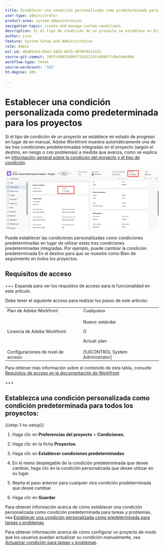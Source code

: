 ```yaml
---
title: Establecer una condición personalizada como predeterminada para los proyectos
user-type: administrator
product-area: system-administration
navigation-topic: create-and-manage-custom-conditions
description: Si el tipo de condición de un proyecto se establece en Estado de progreso en lugar de en Manual, Adobe Workfront muestra automáticamente una de las tres condiciones predeterminadas integradas en el proyecto (como destino, en riesgo o con problemas) a medida que avanza, como se explica en Información general sobre la condición y el tipo de condición del proyecto.
author: Lisa
feature: System Setup and Administration
role: Admin
exl-id: dba052ed-83a2-44d2-b025-d970783c4151
source-git-commit: 705fc990f2d90ff2102233fc68947fdbe1eb6946
workflow-type: tm+mt
source-wordcount: '322'
ht-degree: 20%

---
```


# Establecer una condición personalizada como predeterminada para los proyectos

Si el tipo de condición de un proyecto se establece en estado de progreso en lugar de en manual, Adobe Workfront muestra automáticamente una de las tres condiciones predeterminadas integradas en el proyecto (según el destino, en riesgo o con problemas) a medida que avanza, como se explica en [Información general sobre la condición del proyecto y el tipo de condición](../../../manage-work/projects/manage-projects/project-condition-and-condition-type.md).

![Condición en el encabezado y los detalles del proyecto](assets/condition-of-project-0825.png)

Puede establecer las condiciones personalizadas como condiciones predeterminadas en lugar de utilizar estas tres condiciones predeterminadas integradas. Por ejemplo, puede cambiar la condición predeterminada En el destino para que se muestre como Bien de seguimiento en todos los proyectos.

## Requisitos de acceso

+++ Expanda para ver los requisitos de acceso para la funcionalidad en este artículo.

Debe tener el siguiente acceso para realizar los pasos de este artículo:

<table style="table-layout:auto"> 
 <col> 
 <col> 
 <tbody> 
  <tr> 
   <td role="rowheader">Plan de Adobe Workfront</td> 
   <td>Cualquiera</td> 
  </tr> 
  <tr> 
  <tr> 
   <td role="rowheader">Licencia de Adobe Workfront</td> 
   <td><p>Nuevo: estándar</p>
       <p>O</p>
       <p>Actual: plan</p></td>
  </tr> 
  </tr> 
  <tr> 
   <td role="rowheader">Configuraciones de nivel de acceso</td> 
   <td>[!UICONTROL System Administrator]</td>
  </tr> 
 </tbody> 
</table>

Para obtener más información sobre el contenido de esta tabla, consulte [Requisitos de acceso en la documentación de Workfront](/help/quicksilver/administration-and-setup/add-users/access-levels-and-object-permissions/access-level-requirements-in-documentation.md).

+++

## Establezca una condición personalizada como condición predeterminada para todos los proyectos:

{{step-1-to-setup}}

1. Haga clic en **Preferencias del proyecto** > **Condiciones**.

1. Haga clic en la ficha **Proyectos**.
1. Haga clic en **Establecer condiciones predeterminadas**.
1. En el menú desplegable de la condición predeterminada que desee cambiar, haga clic en la condición personalizada que desee utilizar en su lugar.
1. Repita el paso anterior para cualquier otra condición predeterminada que desee cambiar.
1. Haga clic en **Guardar**.

Para obtener información acerca de cómo establecer una condición personalizada como condición predeterminada para tareas y problemas, vea [Establecer una condición personalizada como predeterminada para tareas y problemas](../../../administration-and-setup/customize-workfront/create-manage-custom-conditions/set-custom-condition-default-tasks-issues.md).

Para obtener información acerca de cómo configurar un proyecto de modo que los usuarios puedan actualizar su condición manualmente, vea [Actualizar condición para tareas y problemas](../../../manage-work/projects/updating-work-in-a-project/update-condition-for-tasks-and-issues.md).
